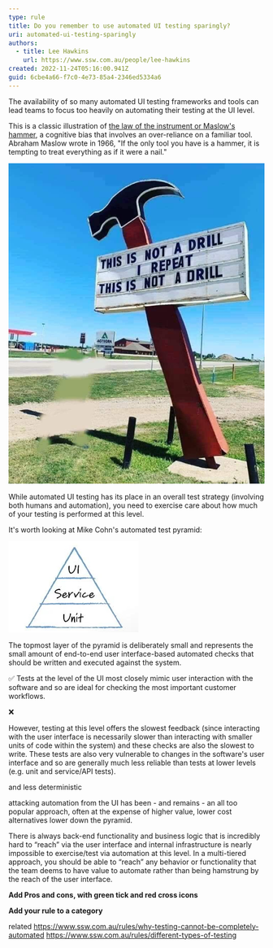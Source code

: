 ```yaml
---
type: rule
title: Do you remember to use automated UI testing sparingly?
uri: automated-ui-testing-sparingly
authors:
  - title: Lee Hawkins
    url: https://www.ssw.com.au/people/lee-hawkins
created: 2022-11-24T05:16:00.941Z
guid: 6cbe4a66-f7c0-4e73-85a4-2346ed5334a6
---
```

The availability of so many automated UI testing frameworks and tools can lead teams to focus too heavily on automating their testing at the UI level. 

This is a classic illustration of [the law of the instrument or Maslow's hammer](https://en.wikipedia.org/wiki/Law_of_the_instrument), a cognitive bias that involves an over-reliance on a familiar tool. Abraham Maslow wrote in 1966, "If the only tool you have is a hammer, it is tempting to treat everything as if it were a nail."

![Figure: Remember that sometimes a drill is the tool you need, not a hammer](hammer-not-drill.jpg)

While automated UI testing has its place in an overall test strategy (involving both humans and automation), you need to exercise care about how much of your testing is performed at this level.

<!--endintro-->

It's worth looking at Mike Cohn's automated test pyramid:

![Figure: Mike Cohn's automated test pyramid (2009)](test-pyramid-cohn.jpg)

The topmost layer of the pyramid is deliberately small and represents the small amount of end-to-end user interface-based automated checks that should be written and executed against the system. 

✅ Tests at the level of the UI most closely mimic user interaction with the software and so are ideal for checking the most important customer workflows. 

❌

However, testing at this level offers the slowest feedback (since interacting with the user interface is necessarily slower than interacting with smaller units of code within the system) and these checks are also the slowest to write. These tests are also very vulnerable to changes in the software's user interface and so are generally much less reliable than tests at lower levels (e.g. unit and service/API tests).

and less deterministic

attacking automation from the UI has been - and remains - an all too popular approach, often at the expense of higher value, lower cost alternatives lower down the pyramid.

There is always back-end functionality and business logic that is incredibly hard to “reach” via the user interface and internal infrastructure is nearly impossible to exercise/test via automation at this level. In a multi-tiered approach, you should be able to “reach” any behavior or functionality that the team deems to have value to automate rather than being hamstrung by the reach of the user interface.

**Add Pros and cons, with green tick and red cross icons**

**Add your rule to a category**

related
https://www.ssw.com.au/rules/why-testing-cannot-be-completely-automated
https://www.ssw.com.au/rules/different-types-of-testing